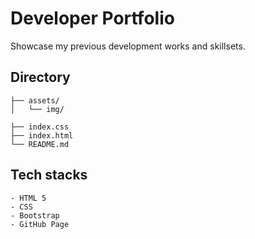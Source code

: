 # Developer Portfolio

Showcase my previous development works and skillsets.

## Directory
```
├── assets/
│   └── img/

├── index.css
├── index.html
└── README.md
```

## Tech stacks
```
- HTML 5 
- CSS
- Bootstrap
- GitHub Page
```